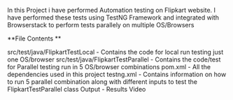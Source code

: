 In this Project i have performed Automation testing on Flipkart website. I have performed these tests using TestNG Framework and integrated with Browserstack to perform tests parallely on multiple OS/Browsers 

**File Contents **

src/test/java/FlipkartTestLocal - Contains the code for local run testing just one OS/browser
src/test/java/FlipkartTestParallel - Contains the code/test for Parallel testing run in 5 OS/browser combinations
pom.xml - All the dependencies used in this project 
testng.xml - Contains information on how to run 5 parallel combination along with different inputs to test the FlipkartTestParallel class
Output - Results Video

